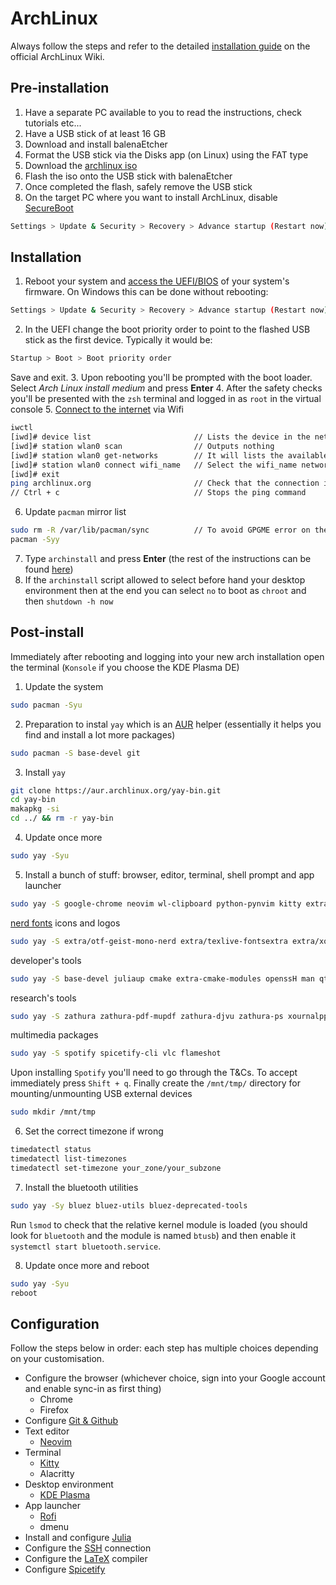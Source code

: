 # ArchLinux 

Always follow the steps and refer to the detailed [installation guide](https://wiki.archlinux.org/title/Installation_guide) on the official ArchLinux Wiki. 

## Pre-installation
1. Have a separate PC available to you to read the instructions, check tutorials etc...
2. Have a USB stick of at least 16 GB 
3. Download and install balenaEtcher
4. Format the USB stick via the Disks app (on Linux) using the FAT type
5. Download the [archlinux iso](https://archlinux.org/download/)
6. Flash the iso onto the USB stick with balenaEtcher
7. Once completed the flash, safely remove the USB stick
8. On the target PC where you want to install ArchLinux, disable [SecureBoot](https://wiki.archlinux.org/title/Unified_Extensible_Firmware_Interface/Secure_Boot#Disabling_Secure_Boot)
```bash
Settings > Update & Security > Recovery > Advance startup (Restart now) > Troubleshoot > Advanced options > UEFI Firmware settings (Restart)
```

## Installation
1. Reboot your system and [access the UEFI/BIOS](https://wiki.archlinux.org/title/Unified_Extensible_Firmware_Interface/Secure_Boot#Before_booting_the_OS) of your system's firmware. On Windows this can be done without rebooting: 
```bash
Settings > Update & Security > Recovery > Advance startup (Restart now) > Troubleshoot > Advanced options > UEFI Firmware settings (Restart)
```
2. In the UEFI change the boot priority order to point to the flashed USB stick as the first device. Typically it would be:
```bash
Startup > Boot > Boot priority order 
```
Save and exit.
3. Upon rebooting you'll be prompted with the boot loader. Select _Arch Linux install medium_ and press __Enter__
4. After the safety checks you'll be presented with the `zsh` terminal and logged in as `root` in the virtual console
5. [Connect to the internet](https://www.debugpoint.com/connect-wifi-terminal-linux/) via Wifi
```bash
iwctl
[iwd]# device list                       // Lists the device in the network manager
[iwd]# station wlan0 scan                // Outputs nothing 
[iwd]# station wlan0 get-networks        // It will lists the available wifi networks 
[iwd]# station wlan0 connect wifi_name   // Select the wifi_name network from the list (security type has to be psk) 
[iwd]# exit 
ping archlinux.org                       // Check that the connection is established
// Ctrl + c                              // Stops the ping command 
```
6. Update `pacman` mirror list
```bash
sudo rm -R /var/lib/pacman/sync          // To avoid GPGME error on the following command
pacman -Syy
```
7. Type `archinstall` and press __Enter__ (the rest of the instructions can be found [here](https://www.debugpoint.com/archinstall-guide/))
8. If the `archinstall` script allowed to select before hand your desktop environment then at the end you can select `no` to boot as `chroot` and then `shutdown -h now`

## Post-install
Immediately after rebooting and logging into your new arch installation open the terminal (`Konsole` if you choose the KDE Plasma DE)

1. Update the system
```bash
sudo pacman -Syu
```
2. Preparation to instal `yay` which is an [AUR](https://aur.archlinux.org/packages) helper (essentially it helps you find and install a lot more packages) 
```bash
sudo pacman -S base-devel git
```
3. Install `yay`
```bash
git clone https://aur.archlinux.org/yay-bin.git
cd yay-bin
makapkg -si
cd ../ && rm -r yay-bin
```
4. Update once more
```bash
sudo yay -Syu
```
5. Install a bunch of stuff: browser, editor, terminal, shell prompt and app launcher
```bash
sudo yay -S google-chrome neovim wl-clipboard python-pynvim kitty extra/starship rofi-wayland 
```
[nerd fonts](https://github.com/ryanoasis/nerd-fonts) icons and logos
```bash
sudo yay -S extra/otf-geist-mono-nerd extra/texlive-fontsextra extra/xorg-fonts-misc extra/freetype2 extra/adwaita-icon-theme extra/bdf-unifont aur/siji-git extra/ttf-linux-libertine 
```
developer's tools
```bash
sudo yay -S base-devel juliaup cmake extra-cmake-modules openssH man qt6-tools gparted ntfs-3g
```
research's tools
```bash
sudo yay -S zathura zathura-pdf-mupdf zathura-djvu zathura-ps xournalpp 
```
multimedia packages
```bash
sudo yay -S spotify spicetify-cli vlc flameshot 
```
Upon installing `Spotify` you'll need to go through the T&Cs. To accept immediately press `Shift + q`. Finally create the `/mnt/tmp/` directory for mounting/unmounting USB external devices
```bash
sudo mkdir /mnt/tmp
```

6. Set the correct timezone if wrong
```bash
timedatectl status
timedatectl list-timezones 
timedatectl set-timezone your_zone/your_subzone 
```
7. Install the bluetooth utilities
```bash
sudo yay -Sy bluez bluez-utils bluez-deprecated-tools
```
Run `lsmod` to check that the relative kernel module is loaded (you should look for `bluetooth` and the module is named `btusb`) and then enable it `systemctl start bluetooth.service`.

8. Update once more and reboot
```bash
sudo yay -Syu
reboot
```

## Configuration
Follow the steps below in order: each step has multiple choices depending on your customisation.
- Configure the browser (whichever choice, sign into your Google account and enable sync-in as first thing)
  - Chrome
  - Firefox
- Configure [Git & Github](GitHub.md)
- Text editor
  - [Neovim](Neovim.md)
- Terminal
  - [Kitty](Kitty.md)
  - Alacritty
- Desktop environment
  - [KDE Plasma](KDEPlasma.md)
- App launcher
  - [Rofi](Rofi.md)
  - dmenu
- Install and configure [Julia](Julia.md)
- Configure the [SSH](SSH.md) connection
- Configure the [LaTeX](LaTeX.md) compiler
- Configure [Spicetify](Spicetify.md)
